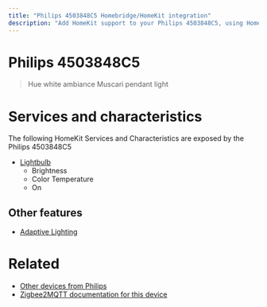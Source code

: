 ```yaml
---
title: "Philips 4503848C5 Homebridge/HomeKit integration"
description: "Add HomeKit support to your Philips 4503848C5, using Homebridge, Zigbee2MQTT and homebridge-z2m."
---
```

<!---
This file has been GENERATED using src/docgen/docgen.ts
DO NOT EDIT THIS FILE MANUALLY!
-->
# Philips 4503848C5
> Hue white ambiance Muscari pendant light


# Services and characteristics
The following HomeKit Services and Characteristics are exposed by
the Philips 4503848C5

* [Lightbulb](../../light.md)
  * Brightness
  * Color Temperature
  * On

## Other features
* [Adaptive Lighting](../../light.md)

# Related
* [Other devices from Philips](../index.md#philips)
* [Zigbee2MQTT documentation for this device](https://www.zigbee2mqtt.io/devices/4503848C5.html)